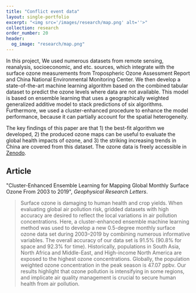 ```yaml
---
title: "Conflict event data"
layout: single-portfolio
excerpt: "<img src='/images/research/map.png' alt=''>"
collection: research
order_number: 20
header: 
  og_image: "research/map.png"
---
```


In this project, We used numerous datasets from remote sensing, reanalysis, socioeconomic, and etc. sources, which integrate with the surface ozone measurements from Tropospheric Ozone Assessment Report and China National Environmental Monitoring Center. We then develop a state-of-the-art machine learning algorithm based on the combined tabular dataset to predict the ozone levels where data are not available. This model is based on ensemble learning that uses a geographically weighted generalized additive model to stack predictions of six algorithms. Furthermore, we used a cluster-enhanced procedure to enhance the model performance, because it can partially account for the spatial heterogeneity.

The key findings of this paper are that 1) the best-fit algorithm we developed, 2) the produced ozone maps can be useful to evaluate the global health impacts of ozone, and 3) the striking increasing trends in China are covered from this dataset. The ozone data is freely accessible in [Zenodo](../../software).

## Article

"Cluster-Enhanced Ensemble Learning for Mapping Global Monthly Surface Ozone From 2003 to 2019", *Geophysical Research Letters*.

> Surface ozone is damaging to human health and crop yields. When evaluating global air pollution risk, gridded datasets with high accuracy are desired to reflect the local variations in air pollution concentrations. Here, a cluster-enhanced ensemble machine learning method was used to develop a new 0.5-degree monthly surface ozone data set during 2003–2019 by combining numerous informative variables. The overall accuracy of our data set is 91.5% (90.8% for space and 92.3% for time). Historically, populations in South Asia, North Africa and Middle-East, and High-income North America are exposed to the highest ozone concentrations. Globally, the population weighted ozone concentration in the peak season is 47.07 ppbv. Our results highlight that ozone pollution is intensifying in some regions, and implicate air quality management is crucial to secure human health from air pollution.
